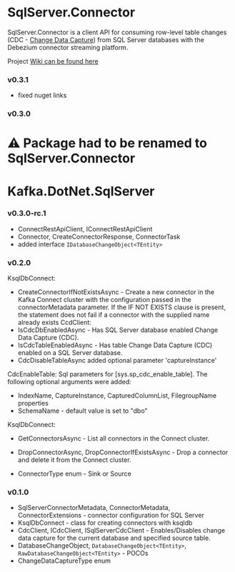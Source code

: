 ﻿# SqlServer.Connector

SqlServer.Connector is a client API for consuming row-level table changes (CDC - [Change Data Capture](https://docs.microsoft.com/en-us/sql/relational-databases/track-changes/about-change-data-capture-sql-server?view=sql-server-ver15)) from SQL Server databases with the Debezium connector streaming platform.

Project [Wiki can be found here](https://github.com/tomasfabian/ksqlDB.RestApi.Client-DotNet/blob/main/SqlServer.Connector/Wiki.md)

### v0.3.1
- fixed nuget links

### v0.3.0
# ⚠ Package had to be renamed to SqlServer.Connector

# Kafka.DotNet.SqlServer

### v0.3.0-rc.1
- ConnectRestApiClient, IConnectRestApiClient
- Connector, CreateConnectorResponse, ConnectorTask
- added interface `IDatabaseChangeObject<TEntity>`

### v0.2.0
KsqlDbConnect:
- CreateConnectorIfNotExistsAsync - Create a new connector in the Kafka Connect cluster with the configuration passed in the connectorMetadata parameter. If the IF NOT EXISTS clause is present, the statement does not fail if a connector with the supplied name already exists
CcdClient:
- IsCdcDbEnabledAsync - Has SQL Server database enabled Change Data Capture (CDC). 
- IsCdcTableEnabledAsync - Has table Change Data Capture (CDC) enabled on a SQL Server database.
- CdcDisableTableAsync added optional parameter 'captureInstance'

CdcEnableTable:
Sql parameters for [sys.sp_cdc_enable_table]. The following optional arguments were added:
- IndexName, CaptureInstance, CapturedColumnList, FilegroupName properties
- SchemaName - default value is set to "dbo"

KsqlDbConnect:
- GetConnectorsAsync - List all connectors in the Connect cluster.
- DropConnectorAsync, DropConnectorIfExistsAsync - Drop a connector and delete it from the Connect cluster.

- ConnectorType enum - Sink or Source

### v0.1.0
- SqlServerConnectorMetadata, ConnectorMetadata, ConnectorExtensions - connector configuration for SQL Server
- KsqlDbConnect - class for creating connectors with ksqldb
- CdcClient, ICdcClient, ISqlServerCdcClient - Enables/Disables change data capture for the current database and specified source table.
- DatabaseChangeObject, `DatabaseChangeObject<TEntity>`, `RawDatabaseChangeObject<TEntity>` - POCOs
- ChangeDataCaptureType enum